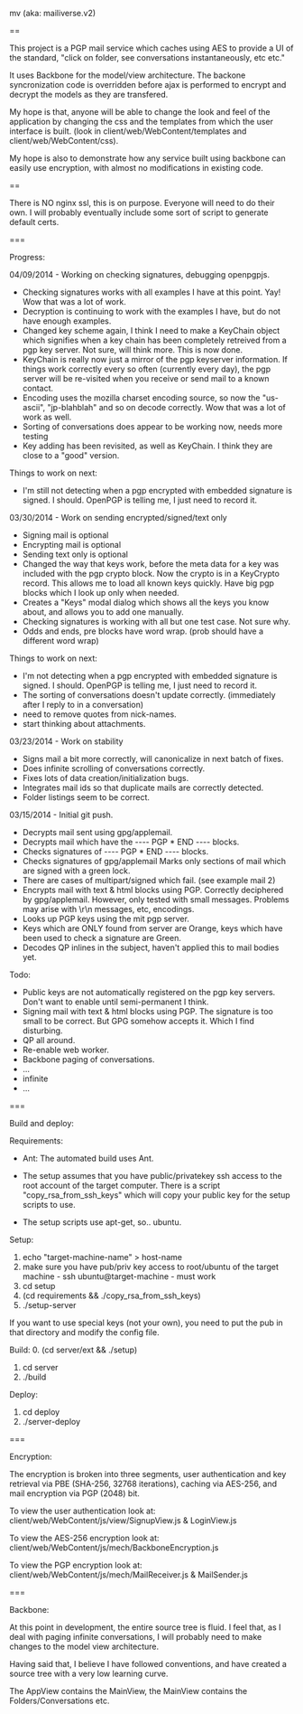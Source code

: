 mv (aka: mailiverse.v2)

==

This project is a PGP mail service which caches using AES to provide a UI of the standard, "click on
folder, see conversations instantaneously, etc etc."

It uses Backbone for the model/view architecture.  The backone syncronization code is overridden before
ajax is performed to encrypt and decrypt the models as they are transfered.

My hope is that, anyone will be able to change the look and feel of the application by changing the
css and the templates from which the user interface is built.  (look in client/web/WebContent/templates
and client/web/WebContent/css).

My hope is also to demonstrate how any service built using backbone can easily use encryption, with
almost no modifications in existing code.

==

There is NO nginx ssl, this is on purpose.  Everyone will need to do their own.  I will probably eventually
include some sort of script to generate default certs.

===

Progress:

04/09/2014 - Working on checking signatures, debugging openpgpjs.
 * Checking signatures works with all examples I have at this point.  Yay!   Wow that was a lot of work.
 * Decryption is continuing to work with the examples I have, but do not have enough examples.
 * Changed key scheme again, I think I need to make a KeyChain object which signifies when a key chain has been completely
retreived from a pgp key server.  Not sure, will think more.  This is now done.
 * KeyChain is really now just a mirror of the pgp keyserver information.  If things work correctly every so
often (currently every day), the pgp server will be re-visited when you receive or send mail to a known contact. 
 * Encoding uses the mozilla charset encoding source, so now the "us-ascii", "jp-blahblah" and so on decode correctly.  Wow that
was a lot of work as well.
 * Sorting of conversations does appear to be working now, needs more testing
 * Key adding has been revisited, as well as KeyChain.  I think they are close to a "good" version.

Things to work on next:
 * I'm still not detecting when a pgp encrypted with embedded signature is signed.  I should.  OpenPGP is telling me, I just
need to record it.

03/30/2014 - Work on sending encrypted/signed/text only
 * Signing mail is optional
 * Encrypting mail is optional
 * Sending text only is optional
 * Changed the way that keys work, before the meta data for a key was included with the pgp crypto block.  Now
the crypto is in a KeyCrypto record.  This allows me to load all known keys quickly.  Have big pgp blocks which I
look up only when needed.
 * Creates a "Keys" modal dialog which shows all the keys you know about, and allows you to add one manually.
 * Checking signatures is working with all but one test case.  Not sure why.
 * Odds and ends, pre blocks have word wrap. (prob should have a different word wrap)

Things to work on next:
 * I'm not detecting when a pgp encrypted with embedded signature is signed.  I should.  OpenPGP is telling me, I just
need to record it.
 * The sorting of conversations doesn't update correctly.  (immediately after I reply to in a conversation)
 * need to remove quotes from nick-names.
 * start thinking about attachments.

03/23/2014 - Work on stability
 * Signs mail a bit more correctly, will canonicalize in next batch of fixes.
 * Does infinite scrolling of conversations correctly.
 * Fixes lots of data creation/initialization bugs.
 * Integrates mail ids so that duplicate mails are correctly detected.
 * Folder listings seem to be correct.

03/15/2014 - Initial git push.
 * Decrypts mail sent using gpg/applemail.
 * Decrypts mail which have the ---- PGP * END ---- blocks.
 * Checks signatures of ---- PGP * END ---- blocks.
 * Checks signatures of gpg/applemail
      Marks only sections of mail which are signed with a green lock.
 * There are cases of multipart/signed which fail.  (see example mail 2)
 * Encrypts mail with text & html blocks using PGP.  Correctly deciphered by gpg/applemail. 
      However, only tested with small messages.  Problems may arise with \r\n messages, etc, encodings.
 * Looks up PGP keys using the mit pgp server.
 * Keys which are ONLY found from server are Orange, keys which have been used to check a signature are Green.
 * Decodes QP inlines in the subject, haven't applied this to mail bodies yet.   

Todo:
 * Public keys are not automatically registered on the pgp key servers.  Don't want to enable until semi-permanent I think.
 * Signing mail with text & html blocks using PGP.  The signature is too small to be correct.  But GPG
   somehow accepts it.  Which I find disturbing.
 * QP all around.
 * Re-enable web worker.
 * Backbone paging of conversations.
 * ... 
 * infinite
 * ...

===

Build and deploy:

Requirements:
 * Ant: The automated build uses Ant.

 * The setup assumes that you have public/privatekey ssh access to the root account of the target computer.
There is a script "copy_rsa_from_ssh_keys" which will copy your public key for the setup scripts to use.

 * The setup scripts use apt-get, so.. ubuntu.

Setup:
 1. echo "target-machine-name" > host-name
 2. make sure you have pub/priv key access to root/ubuntu of the target machine - ssh ubuntu@target-machine - must work
 3. cd setup
 4. (cd requirements && ./copy_rsa_from_ssh_keys)
 5. ./setup-server

If you want to use special keys (not your own), you need to put the pub in that directory and modify the config file.

Build:
 0. (cd server/ext && ./setup)
 1. cd server
 2. ./build

Deploy:
 1. cd deploy
 2. ./server-deploy

===

Encryption:

The encryption is broken into three segments, user authentication and key retrieval via PBE 
(SHA-256, 32768 iterations), caching via AES-256, and mail encryption via PGP (2048) bit.

To view the user authentication look at:
client/web/WebContent/js/view/SignupView.js & LoginView.js

To view the AES-256 encryption look at:
client/web/WebContent/js/mech/BackboneEncryption.js  

To view the PGP encryption look at:
client/web/WebContent/js/mech/MailReceiver.js & MailSender.js

===

Backbone:

At this point in development, the entire source tree is fluid.
I feel that, as I deal with paging infinite conversations, I will probably need to make changes to the model view architecture.

Having said that, I believe I have followed conventions, and have created a source tree with a very low learning curve.

The AppView contains the MainView, the MainView contains the Folders/Conversations etc.



